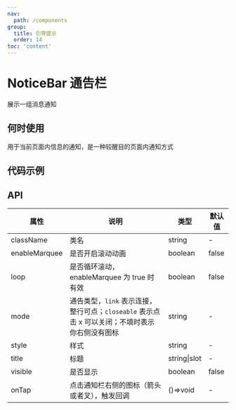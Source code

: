 ```yaml
---
nav:
  path: /components
group:
  title: 引导提示
  order: 14
toc: 'content'
---
```

# NoticeBar 通告栏
展示一组消息通知
## 何时使用
用于当前页面内信息的通知，是一种较醒目的页面内通知方式

## 代码示例
<code src='pages/NoticeBar/index'></code>


## API
| 属性 | 说明 | 类型 | 默认值 |
| -----|-----|-----|-----|
| className | 类名 | string | - | 
| enableMarquee | 是否开启滚动动画 | boolean | false | 
| loop | 是否循环滚动，enableMarquee 为 true 时有效 | boolean | false | 
| mode | 通告类型，`link` 表示连接，整行可点；`closeable` 表示点击 x 可以关闭；不填时表示你右侧没有图标 | string | - | 
| style | 样式 | string | - |
| title | 标题 | string\|slot | - |
| visible |  是否显示 | boolean | false | 
| onTap |  点击通知栏右侧的图标（箭头或者叉），触发回调 | ()=>void | - | 


